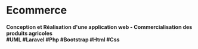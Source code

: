 # Ecommerce
<h4>Conception et Réalisation d'une application web - Commercialisation des produits agricoles
<br>#UML #Laravel #Php #Bootstrap #Html #Css</h4>
